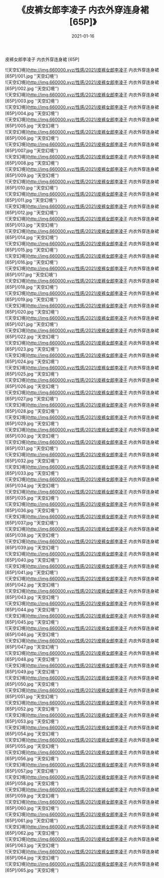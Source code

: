 ﻿---
layout: post
title:  《皮裤女郎李凌子 内衣外穿连身裙 [65P]》
date:   2021-01-16
img: http://img.660000.xyz/性感/2021/皮裤女郎李凌子 内衣外穿连身裙 [65P]/000.jpg
categories: [美女, 性感, 泳衣]
---

皮裤女郎李凌子 内衣外穿连身裙 [65P]



![天空幻境](http://img.660000.xyz/性感/2021/皮裤女郎李凌子 内衣外穿连身裙 [65P]/001.jpg ''天空幻境'') <br>
![天空幻境](http://img.660000.xyz/性感/2021/皮裤女郎李凌子 内衣外穿连身裙 [65P]/002.jpg ''天空幻境'') <br>
![天空幻境](http://img.660000.xyz/性感/2021/皮裤女郎李凌子 内衣外穿连身裙 [65P]/003.jpg ''天空幻境'') <br>
![天空幻境](http://img.660000.xyz/性感/2021/皮裤女郎李凌子 内衣外穿连身裙 [65P]/004.jpg ''天空幻境'') <br>
![天空幻境](http://img.660000.xyz/性感/2021/皮裤女郎李凌子 内衣外穿连身裙 [65P]/005.jpg ''天空幻境'') <br>
![天空幻境](http://img.660000.xyz/性感/2021/皮裤女郎李凌子 内衣外穿连身裙 [65P]/006.jpg ''天空幻境'') <br>
![天空幻境](http://img.660000.xyz/性感/2021/皮裤女郎李凌子 内衣外穿连身裙 [65P]/007.jpg ''天空幻境'') <br>
![天空幻境](http://img.660000.xyz/性感/2021/皮裤女郎李凌子 内衣外穿连身裙 [65P]/008.jpg ''天空幻境'') <br>
![天空幻境](http://img.660000.xyz/性感/2021/皮裤女郎李凌子 内衣外穿连身裙 [65P]/009.jpg ''天空幻境'') <br>
![天空幻境](http://img.660000.xyz/性感/2021/皮裤女郎李凌子 内衣外穿连身裙 [65P]/010.jpg ''天空幻境'') <br>
![天空幻境](http://img.660000.xyz/性感/2021/皮裤女郎李凌子 内衣外穿连身裙 [65P]/011.jpg ''天空幻境'') <br>
![天空幻境](http://img.660000.xyz/性感/2021/皮裤女郎李凌子 内衣外穿连身裙 [65P]/012.jpg ''天空幻境'') <br>
![天空幻境](http://img.660000.xyz/性感/2021/皮裤女郎李凌子 内衣外穿连身裙 [65P]/013.jpg ''天空幻境'') <br>
![天空幻境](http://img.660000.xyz/性感/2021/皮裤女郎李凌子 内衣外穿连身裙 [65P]/014.jpg ''天空幻境'') <br>
![天空幻境](http://img.660000.xyz/性感/2021/皮裤女郎李凌子 内衣外穿连身裙 [65P]/015.jpg ''天空幻境'') <br>
![天空幻境](http://img.660000.xyz/性感/2021/皮裤女郎李凌子 内衣外穿连身裙 [65P]/016.jpg ''天空幻境'') <br>
![天空幻境](http://img.660000.xyz/性感/2021/皮裤女郎李凌子 内衣外穿连身裙 [65P]/017.jpg ''天空幻境'') <br>
![天空幻境](http://img.660000.xyz/性感/2021/皮裤女郎李凌子 内衣外穿连身裙 [65P]/018.jpg ''天空幻境'') <br>
![天空幻境](http://img.660000.xyz/性感/2021/皮裤女郎李凌子 内衣外穿连身裙 [65P]/019.jpg ''天空幻境'') <br>
![天空幻境](http://img.660000.xyz/性感/2021/皮裤女郎李凌子 内衣外穿连身裙 [65P]/020.jpg ''天空幻境'') <br>
![天空幻境](http://img.660000.xyz/性感/2021/皮裤女郎李凌子 内衣外穿连身裙 [65P]/021.jpg ''天空幻境'') <br>
![天空幻境](http://img.660000.xyz/性感/2021/皮裤女郎李凌子 内衣外穿连身裙 [65P]/022.jpg ''天空幻境'') <br>
![天空幻境](http://img.660000.xyz/性感/2021/皮裤女郎李凌子 内衣外穿连身裙 [65P]/023.jpg ''天空幻境'') <br>
![天空幻境](http://img.660000.xyz/性感/2021/皮裤女郎李凌子 内衣外穿连身裙 [65P]/024.jpg ''天空幻境'') <br>
![天空幻境](http://img.660000.xyz/性感/2021/皮裤女郎李凌子 内衣外穿连身裙 [65P]/025.jpg ''天空幻境'') <br>
![天空幻境](http://img.660000.xyz/性感/2021/皮裤女郎李凌子 内衣外穿连身裙 [65P]/026.jpg ''天空幻境'') <br>
![天空幻境](http://img.660000.xyz/性感/2021/皮裤女郎李凌子 内衣外穿连身裙 [65P]/027.jpg ''天空幻境'') <br>
![天空幻境](http://img.660000.xyz/性感/2021/皮裤女郎李凌子 内衣外穿连身裙 [65P]/028.jpg ''天空幻境'') <br>
![天空幻境](http://img.660000.xyz/性感/2021/皮裤女郎李凌子 内衣外穿连身裙 [65P]/029.jpg ''天空幻境'') <br>
![天空幻境](http://img.660000.xyz/性感/2021/皮裤女郎李凌子 内衣外穿连身裙 [65P]/030.jpg ''天空幻境'') <br>
![天空幻境](http://img.660000.xyz/性感/2021/皮裤女郎李凌子 内衣外穿连身裙 [65P]/031.jpg ''天空幻境'') <br>
![天空幻境](http://img.660000.xyz/性感/2021/皮裤女郎李凌子 内衣外穿连身裙 [65P]/032.jpg ''天空幻境'') <br>
![天空幻境](http://img.660000.xyz/性感/2021/皮裤女郎李凌子 内衣外穿连身裙 [65P]/033.jpg ''天空幻境'') <br>
![天空幻境](http://img.660000.xyz/性感/2021/皮裤女郎李凌子 内衣外穿连身裙 [65P]/034.jpg ''天空幻境'') <br>
![天空幻境](http://img.660000.xyz/性感/2021/皮裤女郎李凌子 内衣外穿连身裙 [65P]/035.jpg ''天空幻境'') <br>
![天空幻境](http://img.660000.xyz/性感/2021/皮裤女郎李凌子 内衣外穿连身裙 [65P]/036.jpg ''天空幻境'') <br>
![天空幻境](http://img.660000.xyz/性感/2021/皮裤女郎李凌子 内衣外穿连身裙 [65P]/037.jpg ''天空幻境'') <br>
![天空幻境](http://img.660000.xyz/性感/2021/皮裤女郎李凌子 内衣外穿连身裙 [65P]/038.jpg ''天空幻境'') <br>
![天空幻境](http://img.660000.xyz/性感/2021/皮裤女郎李凌子 内衣外穿连身裙 [65P]/039.jpg ''天空幻境'') <br>
![天空幻境](http://img.660000.xyz/性感/2021/皮裤女郎李凌子 内衣外穿连身裙 [65P]/040.jpg ''天空幻境'') <br>
![天空幻境](http://img.660000.xyz/性感/2021/皮裤女郎李凌子 内衣外穿连身裙 [65P]/041.jpg ''天空幻境'') <br>
![天空幻境](http://img.660000.xyz/性感/2021/皮裤女郎李凌子 内衣外穿连身裙 [65P]/042.jpg ''天空幻境'') <br>
![天空幻境](http://img.660000.xyz/性感/2021/皮裤女郎李凌子 内衣外穿连身裙 [65P]/043.jpg ''天空幻境'') <br>
![天空幻境](http://img.660000.xyz/性感/2021/皮裤女郎李凌子 内衣外穿连身裙 [65P]/044.jpg ''天空幻境'') <br>
![天空幻境](http://img.660000.xyz/性感/2021/皮裤女郎李凌子 内衣外穿连身裙 [65P]/045.jpg ''天空幻境'') <br>
![天空幻境](http://img.660000.xyz/性感/2021/皮裤女郎李凌子 内衣外穿连身裙 [65P]/046.jpg ''天空幻境'') <br>
![天空幻境](http://img.660000.xyz/性感/2021/皮裤女郎李凌子 内衣外穿连身裙 [65P]/047.jpg ''天空幻境'') <br>
![天空幻境](http://img.660000.xyz/性感/2021/皮裤女郎李凌子 内衣外穿连身裙 [65P]/048.jpg ''天空幻境'') <br>
![天空幻境](http://img.660000.xyz/性感/2021/皮裤女郎李凌子 内衣外穿连身裙 [65P]/049.jpg ''天空幻境'') <br>
![天空幻境](http://img.660000.xyz/性感/2021/皮裤女郎李凌子 内衣外穿连身裙 [65P]/050.jpg ''天空幻境'') <br>
![天空幻境](http://img.660000.xyz/性感/2021/皮裤女郎李凌子 内衣外穿连身裙 [65P]/051.jpg ''天空幻境'') <br>
![天空幻境](http://img.660000.xyz/性感/2021/皮裤女郎李凌子 内衣外穿连身裙 [65P]/052.jpg ''天空幻境'') <br>
![天空幻境](http://img.660000.xyz/性感/2021/皮裤女郎李凌子 内衣外穿连身裙 [65P]/053.jpg ''天空幻境'') <br>
![天空幻境](http://img.660000.xyz/性感/2021/皮裤女郎李凌子 内衣外穿连身裙 [65P]/054.jpg ''天空幻境'') <br>
![天空幻境](http://img.660000.xyz/性感/2021/皮裤女郎李凌子 内衣外穿连身裙 [65P]/055.jpg ''天空幻境'') <br>
![天空幻境](http://img.660000.xyz/性感/2021/皮裤女郎李凌子 内衣外穿连身裙 [65P]/056.jpg ''天空幻境'') <br>
![天空幻境](http://img.660000.xyz/性感/2021/皮裤女郎李凌子 内衣外穿连身裙 [65P]/057.jpg ''天空幻境'') <br>
![天空幻境](http://img.660000.xyz/性感/2021/皮裤女郎李凌子 内衣外穿连身裙 [65P]/058.jpg ''天空幻境'') <br>
![天空幻境](http://img.660000.xyz/性感/2021/皮裤女郎李凌子 内衣外穿连身裙 [65P]/059.jpg ''天空幻境'') <br>
![天空幻境](http://img.660000.xyz/性感/2021/皮裤女郎李凌子 内衣外穿连身裙 [65P]/060.jpg ''天空幻境'') <br>
![天空幻境](http://img.660000.xyz/性感/2021/皮裤女郎李凌子 内衣外穿连身裙 [65P]/061.jpg ''天空幻境'') <br>
![天空幻境](http://img.660000.xyz/性感/2021/皮裤女郎李凌子 内衣外穿连身裙 [65P]/062.jpg ''天空幻境'') <br>
![天空幻境](http://img.660000.xyz/性感/2021/皮裤女郎李凌子 内衣外穿连身裙 [65P]/063.jpg ''天空幻境'') <br>
![天空幻境](http://img.660000.xyz/性感/2021/皮裤女郎李凌子 内衣外穿连身裙 [65P]/064.jpg ''天空幻境'') <br>
![天空幻境](http://img.660000.xyz/性感/2021/皮裤女郎李凌子 内衣外穿连身裙 [65P]/065.jpg ''天空幻境'') <br>